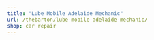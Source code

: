 ```yaml
---
title: "Lube Mobile Adelaide Mechanic"
url: /thebarton/lube-mobile-adelaide-mechanic/
shop: car repair
---
```

